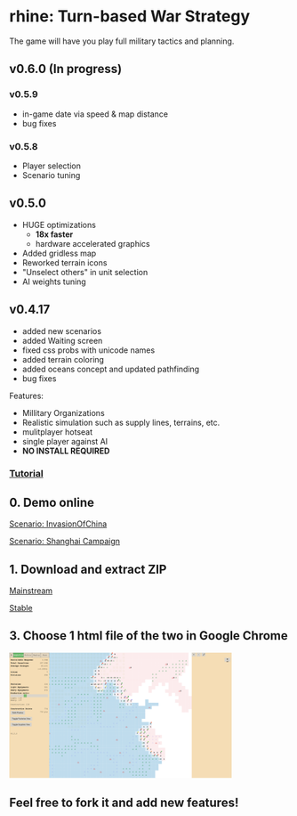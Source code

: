 # rhine: Turn-based War Strategy

The game will have you play full military tactics and planning.

## v0.6.0 (In progress)
### v0.5.9
* in-game date via speed & map distance
* bug fixes

### v0.5.8
* Player selection
* Scenario tuning

## v0.5.0
* HUGE optimizations
  - **18x faster**
  - hardware accelerated graphics
* Added gridless map
* Reworked terrain icons
* "Unselect others" in unit selection
* AI weights tuning

## v0.4.17
* added new scenarios
* added Waiting screen
* fixed css probs with unicode names
* added terrain coloring
* added oceans concept and updated pathfinding
* bug fixes

Features:
* Millitary Organizations
* Realistic simulation such as supply lines, terrains, etc.
* mulitplayer hotseat
* single player against AI
* **NO INSTALL REQUIRED**

### [Tutorial](https://github.com/SitanHuang/rhine/wiki)

## 0. Demo online
[Scenario: InvasionOfChina](https://SitanHuang.github.io/rhine/Play%20Scenario%20-%20Japanese%20Invasion%20of%20China.html?v=0591)

[Scenario: Shanghai Campaign](https://SitanHuang.github.io/rhine/Play%20Scenario%20-%20Communist%20Takeover%20In%20Nanjing.html?v=0591)
## 1. Download and extract ZIP
[Mainstream](https://github.com/SitanHuang/rhine/archive/master.zip?ncache=0591)

[Stable](https://github.com/SitanHuang/rhine/releases/download/v0.5.0/rhine-v0.5.0.zip)
## 3. Choose 1 html file of the two in Google Chrome

<img src="https://raw.githubusercontent.com/SitanHuang/rhine/master/gui/Screenshot%20from%202018-04-09%2017-17-34.png?v=0591" width="400">

## Feel free to fork it and add new features!
